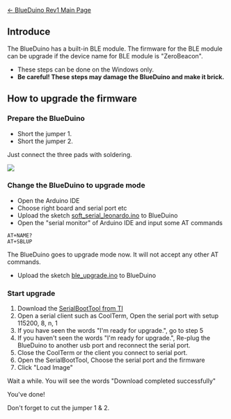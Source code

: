 [← BlueDuino Rev1 Main Page](BlueDuino_rev1.md)

## Introduce

The BlueDuino has a built-in BLE module. The firmware for the BLE module
can be upgrade if the device name for BLE module is "ZeroBeacon".

  - These steps can be done on the Windows only.
  - **Be careful\! These steps may damage the BlueDuino and make it
    brick.**

## How to upgrade the firmware

### Prepare the BlueDuino

  - Short the jumper 1.
  - Short the jumper 2.

Just connect the three pads with soldering.

<img src="http://i1.aprbrother.com/blueduino-jumper.png" />

### Change the BlueDuino to upgrade mode

  - Open the Arduino IDE
  - Choose right board and serial port etc
  - Upload the sketch
    [soft_serial_leonardo.ino](https://gist.github.com/volca/6333732)
    to BlueDuino
  - Open the "serial monitor" of Arduino IDE and input some AT commands

<!-- end list -->

    AT+NAME?
    AT+SBLUP

The BlueDuino goes to upgrade mode now. It will not accept any other AT
commands.

  - Upload the sketch
    [ble_upgrade.ino](https://gist.github.com/volca/9f8afd841ac88db4967a)
    to BlueDuino

### Start upgrade

1.  Download the [SerialBootTool from
    TI](http://processors.wiki.ti.com/images/6/64/SerialBootTool_1_3_2.zip)
2.  Open a serial client such as CoolTerm, Open the serial port with
    setup 115200, 8, n, 1
3.  If you have seen the words "I'm ready for upgrade.", go to step 5
4.  If you haven't seen the words "I'm ready for upgrade.", Re-plug the
    BlueDuino to another usb port and reconnect the serial port.
5.  Close the CoolTerm or the client you connect to serial port.
6.  Open the SerialBootTool, Choose the serial port and the firmware
7.  Click "Load Image"

Wait a while. You will see the words "Download completed successfully"

You've done\!

Don't forget to cut the jumper 1 & 2.